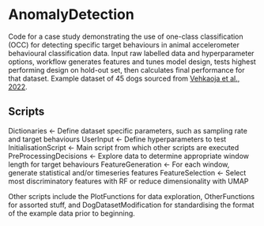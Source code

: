 # AnomalyDetection
Code for a case study demonstrating the use of one-class classification (OCC) for detecting specific target behaviours in animal accelerometer behavioural classification data. Input raw labelled data and hyperparameter options, workflow generates features and tunes model design, tests highest performing design on hold-out set, then calculates final performance for that dataset. Example dataset of 45 dogs sourced from [Vehkaoja et al., 2022](https://www.sciencedirect.com/science/article/pii/S2352340922000348).

## Scripts
Dictionaries <- Define dataset specific parameters, such as sampling rate and target behaviours
UserInput <- Define hyperparameters to test
InitialisationScript <- Main script from which other scripts are executed
PreProcessingDecisions <- Explore data to determine appropriate window length for target behaviours
FeatureGeneration <- For each window, generate statistical and/or timeseries features
FeatureSelection <- Select most discriminatory features with RF or reduce dimensionality with UMAP

Other scripts include the PlotFunctions for data exploration, OtherFunctions for assorted stuff, and DogDatasetModification for standardising the format of the example data prior to beginning.